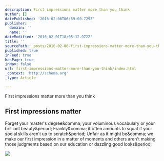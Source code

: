 ```yaml
---
description: First impressions matter more than you think
author: []
datePublished: '2016-02-06T06:59:00.729Z'
publisher:
  domain: ''
  name: ''
dateModified: '2016-02-01T18:05:12.972Z'
title: ''
sourcePath: _posts/2016-02-06-first-impressions-matter-more-than-you-think.md
published: true
inFeed: true
hasPage: true
inNav: false
url: first-impressions-matter-more-than-you-think/index.html
_context: 'http://schema.org'
_type: Article

---
```

First impressions matter more than you think

<article style=""><h1>First impressions matter</h1><p>Forget your master's degree&amp;comma; your voluminous vocabulary or your brilliant beauty&amp;period; Frankly&amp;comma; it often amounts to squat if your social skills aren't up to scratch&amp;period; Unfair as it might be&amp;comma; we make our first impression in a matter of moments and others aren't making those judgments based on our education or dazzling good looks&amp;period;</p><img src="http://www.stuff.co.nz/content/dam/images/1/3/4/2/h/i/image.related.StuffLandscapeSixteenByNine.620x349.19ipce.png/1454292261615.jpg" /></article>